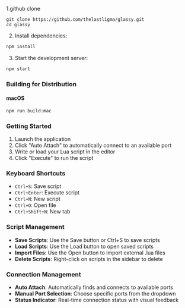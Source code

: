 1.github clone
```
git clone https://github.com/thelastligma/glassy.git
cd glassy
```

2. Install dependencies:
```bash
npm install
```

3. Start the development server:
```bash
npm start
```

### Building for Distribution

#### macOS
```bash
npm run build:mac
```

### Getting Started
1. Launch the application
2. Click "Auto Attach" to automatically connect to an available port
3. Write or load your Lua script in the editor
4. Click "Execute" to run the script

### Keyboard Shortcuts
- `Ctrl+S`: Save script
- `Ctrl+Enter`: Execute script
- `Ctrl+N`: New script
- `Ctrl+O`: Open file
- `Ctrl+Shift+N`: New tab

### Script Management
- **Save Scripts**: Use the Save button or Ctrl+S to save scripts
- **Load Scripts**: Use the Load button to open saved scripts
- **Import Files**: Use the Open button to import external .lua files
- **Delete Scripts**: Right-click on scripts in the sidebar to delete

### Connection Management
- **Auto Attach**: Automatically finds and connects to available ports
- **Manual Port Selection**: Choose specific ports from the dropdown
- **Status Indicator**: Real-time connection status with visual feedback

